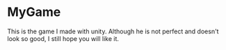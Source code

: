 # MyGame
This is the game I made with unity. Although he is not perfect and doesn't look so good, I still hope you will like it.
